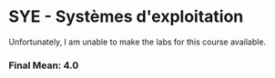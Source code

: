 # SYE - Systèmes d'exploitation

Unfortunately, I am unable to make the labs for this course available.

### Final Mean: **4.0**

